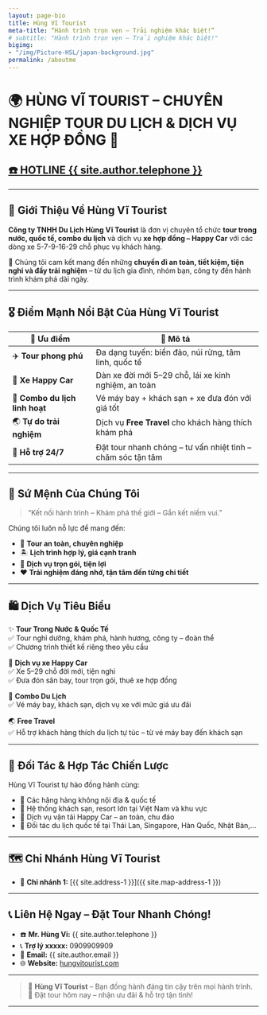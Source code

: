 ```yaml
---
layout: page-bio
title: Hùng Vĩ Tourist
meta-title: “Hành trình trọn vẹn – Trải nghiệm khác biệt!”
# subtitle: "Hành trình trọn vẹn – Trải nghiệm khác biệt!"
bigimg:
- "/img/Picture-HSL/japan-background.jpg"
permalink: /aboutme
---
```

# 🌍 **HÙNG VĨ TOURIST** – CHUYÊN NGHIỆP TOUR DU LỊCH & DỊCH VỤ XE HỢP ĐỒNG 🚐

<div>
<a href="tel:{{ site.author.telephone }}" title="Phone & Zalo">
    <h2> ☎️ HOTLINE {{ site.author.telephone }} </h2>
</a>
</div>

---

## 🏢 **Giới Thiệu Về Hùng Vĩ Tourist**

**Công ty TNHH Du Lịch Hùng Vĩ Tourist** là đơn vị chuyên tổ chức **tour trong nước, quốc tế, combo du lịch** và dịch vụ **xe hợp đồng – Happy Car** với các dòng xe 5-7-9-16-29 chỗ phục vụ khách hàng.  

🎯 Chúng tôi cam kết mang đến những **chuyến đi an toàn, tiết kiệm, tiện nghi và đầy trải nghiệm** – từ du lịch gia đình, nhóm bạn, công ty đến hành trình khám phá dài ngày.

---

## 🎖️ **Điểm Mạnh Nổi Bật Của Hùng Vĩ Tourist**

| 🌈 Ưu điểm | 💬 Mô tả |
|-----------|----------|
| ✈️ **Tour phong phú** | Đa dạng tuyến: biển đảo, núi rừng, tâm linh, quốc tế |
| 🚐 **Xe Happy Car** | Dàn xe đời mới 5–29 chỗ, lái xe kinh nghiệm, an toàn |
| 💼 **Combo du lịch linh hoạt** | Vé máy bay + khách sạn + xe đưa đón với giá tốt |
| 🌏 **Tự do trải nghiệm** | Dịch vụ **Free Travel** cho khách hàng thích khám phá |
| 💯 **Hỗ trợ 24/7** | Đặt tour nhanh chóng – tư vấn nhiệt tình – chăm sóc tận tâm |

---

## 🧭 **Sứ Mệnh Của Chúng Tôi**

> “Kết nối hành trình – Khám phá thế giới – Gắn kết niềm vui.”

Chúng tôi luôn nỗ lực để mang đến:
- 🛫 **Tour an toàn, chuyên nghiệp**  
- 🏝️ **Lịch trình hợp lý, giá cạnh tranh**  
- 💼 **Dịch vụ trọn gói, tiện lợi**  
- ❤️ **Trải nghiệm đáng nhớ, tận tâm đến từng chi tiết**  

---

## 🛍️ **Dịch Vụ Tiêu Biểu**

✨ **Tour Trong Nước & Quốc Tế**  
✅ Tour nghỉ dưỡng, khám phá, hành hương, công ty – đoàn thể  
✅ Chương trình thiết kế riêng theo yêu cầu  

🚐 **Dịch vụ xe Happy Car**  
✅ Xe 5–29 chỗ đời mới, tiện nghi  
✅ Đưa đón sân bay, tour trọn gói, thuê xe hợp đồng  

🎯 **Combo Du Lịch**  
✅ Vé máy bay, khách sạn, dịch vụ xe với mức giá ưu đãi  

🌏 **Free Travel**  
✅ Hỗ trợ khách hàng thích du lịch tự túc – từ vé máy bay đến khách sạn  

---

## 🔗 **Đối Tác & Hợp Tác Chiến Lược**

Hùng Vĩ Tourist tự hào đồng hành cùng:  
- 🛫 Các hãng hàng không nội địa & quốc tế  
- 🏨 Hệ thống khách sạn, resort lớn tại Việt Nam và khu vực  
- 🚐 Dịch vụ vận tải Happy Car – an toàn, chu đáo  
- 🤝 Đối tác du lịch quốc tế tại Thái Lan, Singapore, Hàn Quốc, Nhật Bản,...  

---

## 🗺️ **Chi Nhánh Hùng Vĩ Tourist**

- 📍 **Chi nhánh 1:** [{{ site.address-1 }}]({{ site.map-address-1 }})  

---

## 📞 **Liên Hệ Ngay – Đặt Tour Nhanh Chóng!**

- ☎️ **Mr. Hùng Vỉ:** {{ site.author.telephone }}  
- 📞 **Trợ lý xxxxx:** 0909909909  
- 📧 **Email:** {{ site.author.email }}
- 🌐 **Website:** [hungvitourist.com](https://hungvitourist.com)  

---

> 🌟 **Hùng Vĩ Tourist** – Bạn đồng hành đáng tin cậy trên mọi hành trình.  
> 🚐 Đặt tour hôm nay – nhận ưu đãi & hỗ trợ tận tình!  

---
